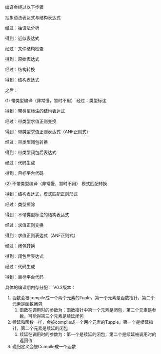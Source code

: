 
编译会经过以下步骤

抽象语法表达式与结构表达式

经过：抽语法分析

得到：近似表达式

经过：文件结构检查

得到：原始表达式

经过：结构转换

得到：结构表达式

之后：

(1) 带类型编译（非常慢，暂时不用）
经过：类型标注

得到：带类型标注的结构表达式

经过：带类型求值正则变换

得到：带类型求值正则表达式（ANF正则式）

经过：带类型闭包转换

得到：带类型闭包后表达式

经过：代码生成

得到：目标平台代码

(2) 不带类型编译（非常慢，暂时不用）
模式匹配转换

得到：结构表达式，模式匹配正则形式

经过：类型擦除

得到：不带类型标注的结构表达式

经过：求值正则变换

得到：求值正则表达式（ANF正则式）

经过：闭包转换

得到：闭包后表达式

经过：代码生成

得到：目标平台代码



具体的编译期内存分配：
V0.2版本：
1.  函数会被compile成一个两个元素的Tuple，第一个元素是函数指针，第二个元素是函数闭包
    1.  函数在调用时的参数为：函数指针中第一个元素是闭包，第二个元素是参数，可能得第三个元素是续延闭包
2. 续延和函数一样，会被compile成一个两个元素的Tupple，第一个是续延指针，第二个元素是续延的闭包
   1. 续延在调用时的参数为：第一个是续延的闭包，第二个是续延被调用时的返回值
3. 递归定义会被Compile成一个函数
